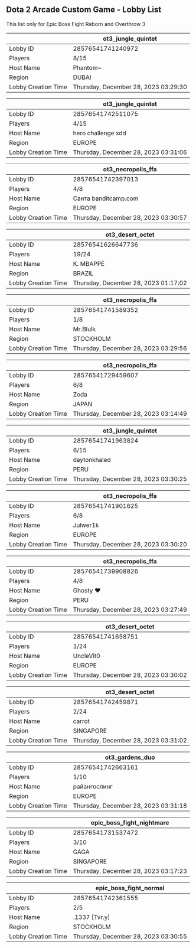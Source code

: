 ## Dota 2 Arcade Custom Game - Lobby List

This list only for Epic Boss Fight Reborn and Overthrow 3

|  | ot3_jungle_quintet |
| ------ | ------ |
| Lobby ID | 28576541741240972 |
| Players | 8/15 |
| Host Name | Phantom~ |
| Region | DUBAI |
| Lobby Creation Time | Thursday, December 28, 2023 03:29:30 |


|  | ot3_jungle_quintet |
| ------ | ------ |
| Lobby ID | 28576541742511075 |
| Players | 4/15 |
| Host Name | hero challenge xdd |
| Region | EUROPE |
| Lobby Creation Time | Thursday, December 28, 2023 03:31:06 |


|  | ot3_necropolis_ffa |
| ------ | ------ |
| Lobby ID | 28576541742397013 |
| Players | 4/8 |
| Host Name | Санта banditcamp.com |
| Region | EUROPE |
| Lobby Creation Time | Thursday, December 28, 2023 03:30:57 |


|  | ot3_desert_octet |
| ------ | ------ |
| Lobby ID | 28576541626647736 |
| Players | 19/24 |
| Host Name | K. MBAPPÉ |
| Region | BRAZIL |
| Lobby Creation Time | Thursday, December 28, 2023 01:17:02 |


|  | ot3_necropolis_ffa |
| ------ | ------ |
| Lobby ID | 28576541741589352 |
| Players | 1/8 |
| Host Name | Mr.Blulk |
| Region | STOCKHOLM |
| Lobby Creation Time | Thursday, December 28, 2023 03:29:56 |


|  | ot3_necropolis_ffa |
| ------ | ------ |
| Lobby ID | 28576541729459607 |
| Players | 6/8 |
| Host Name | Zoda |
| Region | JAPAN |
| Lobby Creation Time | Thursday, December 28, 2023 03:14:49 |


|  | ot3_jungle_quintet |
| ------ | ------ |
| Lobby ID | 28576541741963824 |
| Players | 6/15 |
| Host Name | daytonkhaled |
| Region | PERU |
| Lobby Creation Time | Thursday, December 28, 2023 03:30:25 |


|  | ot3_necropolis_ffa |
| ------ | ------ |
| Lobby ID | 28576541741901625 |
| Players | 6/8 |
| Host Name | Julwer1k |
| Region | EUROPE |
| Lobby Creation Time | Thursday, December 28, 2023 03:30:20 |


|  | ot3_necropolis_ffa |
| ------ | ------ |
| Lobby ID | 28576541739908826 |
| Players | 4/8 |
| Host Name | Ghosty ❤ |
| Region | PERU |
| Lobby Creation Time | Thursday, December 28, 2023 03:27:49 |


|  | ot3_desert_octet |
| ------ | ------ |
| Lobby ID | 28576541741658751 |
| Players | 1/24 |
| Host Name | UncleVit0 |
| Region | EUROPE |
| Lobby Creation Time | Thursday, December 28, 2023 03:30:02 |


|  | ot3_desert_octet |
| ------ | ------ |
| Lobby ID | 28576541742459871 |
| Players | 2/24 |
| Host Name | carrot |
| Region | SINGAPORE |
| Lobby Creation Time | Thursday, December 28, 2023 03:31:02 |


|  | ot3_gardens_duo |
| ------ | ------ |
| Lobby ID | 28576541742663161 |
| Players | 1/10 |
| Host Name | райангослинг |
| Region | EUROPE |
| Lobby Creation Time | Thursday, December 28, 2023 03:31:18 |


|  | epic_boss_fight_nightmare |
| ------ | ------ |
| Lobby ID | 28576541731537472 |
| Players | 3/10 |
| Host Name | GAGA |
| Region | SINGAPORE |
| Lobby Creation Time | Thursday, December 28, 2023 03:17:23 |


|  | epic_boss_fight_normal |
| ------ | ------ |
| Lobby ID | 28576541742361555 |
| Players | 2/5 |
| Host Name | .1337 [Tvr.y] |
| Region | STOCKHOLM |
| Lobby Creation Time | Thursday, December 28, 2023 03:30:55 |


